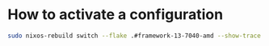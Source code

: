 # How to activate a configuration

```bash
sudo nixos-rebuild switch --flake .#framework-13-7040-amd --show-trace --specialisation niri -L && home-manager generations | head -1 | cut -d' ' -f7 | xargs -I{} echo "{}/specialisation/niri/activate" | xargs sh
```
